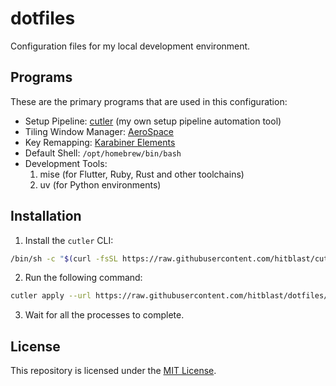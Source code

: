 # dotfiles

Configuration files for my local development environment.

## Programs

These are the primary programs that are used in this configuration:

- Setup Pipeline: [cutler](https://cutlercli.github.io) (my own setup pipeline automation tool)
- Tiling Window Manager: [AeroSpace](https://github.com/nikitabobko/AeroSpace)
- Key Remapping: [Karabiner Elements](https://karabiner-elements.pqrs.org)
- Default Shell: `/opt/homebrew/bin/bash`
- Development Tools:
  1. mise (for Flutter, Ruby, Rust and other toolchains)
  2. uv (for Python environments)

## Installation

1. Install the `cutler` CLI:

```bash
/bin/sh -c "$(curl -fsSL https://raw.githubusercontent.com/hitblast/cutler/main/install.sh)"
```

2. Run the following command:

```bash
cutler apply --url https://raw.githubusercontent.com/hitblast/dotfiles/refs/heads/master/.config/cutler/config.toml --with-brew -y
```

3. Wait for all the processes to complete.

## License

This repository is licensed under the [MIT License](./LICENSE).
